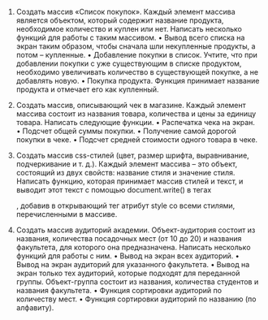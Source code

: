 1. Создать массив «Список покупок». Каждый элемент массива является объектом, который содержит название продукта, 
   необходимое количество и куплен или нет. Написать несколько функций для работы с таким массивом.
    • Вывод всего списка на экран таким образом, чтобы сначала
      шли некупленные продукты, а потом – купленные.
    • Добавление покупки в список. Учтите, что при добавлении покупки с уже существующим в списке продуктом, 
      необходимо увеличивать количество в существующей покупке, а не добавлять новую.
    • Покупка продукта. Функция принимает название продукта и отмечает его как купленный.

2. Создать массив, описывающий чек в магазине. Каждый элемент массива состоит из названия товара, количества и цены за
   единицу товара. Написать следующие функции.
    • Распечатка чека на экран.
    • Подсчет общей суммы покупки.
    • Получение самой дорогой покупки в чеке.
    • Подсчет средней стоимости одного товара в чеке. 

3. Создать массив css-стилей (цвет, размер шрифта, выравнивание, подчеркивание и т. д.). Каждый элемент массива – это 
   объект, состоящий из двух свойств: название стиля и значение стиля.
   Написать функцию, которая принимает массив стилей и текст, и выводит этот текст с помощью document.write() в тегах
   <p></p>, добавив в открывающий тег атрибут style со всеми стилями, перечисленными в массиве. 

4. Создать массив аудиторий академии. Объект-аудитория состоит из названия, количества посадочных мест (от 10 до 20) и
   названия факультета, для которого она предназначена.
   Написать несколько функций для работы с ним.
    • Вывод на экран всех аудиторий.
    • Вывод на экран аудиторий для указанного факультета.
    • Вывод на экран только тех аудиторий, которые подходят для переданной группы. Объект-группа состоит из названия, 
      количества студентов и названия факультета.
    • Функция сортировки аудиторий по количеству мест.
    • Функция сортировки аудиторий по названию (по алфавиту).